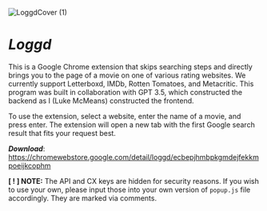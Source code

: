 ![LoggdCover (1)](https://github.com/McMeans/loggd/assets/121998941/2a42e457-ae11-4aaf-ac94-7afd77e9f5c3)
# _Loggd_

This is a Google Chrome extension that skips searching steps and directly brings you to the page of a movie on one of various rating websites. We currently support Letterboxd, IMDb, Rotten Tomatoes, and Metacritic. This program was built in collaboration with GPT 3.5, which constructed the backend as I (Luke McMeans) constructed the frontend.

To use the extension, select a website, enter the name of a movie, and press enter. The extension will open a new tab with the first Google search result that fits your request best.

**_Download_**: https://chromewebstore.google.com/detail/loggd/ecbepjhmbpkgmdejfekkmpoeijkcophm


**[ ! ] NOTE:** The API and CX keys are hidden for security reasons. If you wish to use your own, please input those into your own version of ```popup.js``` file accordingly. They are marked via comments.
